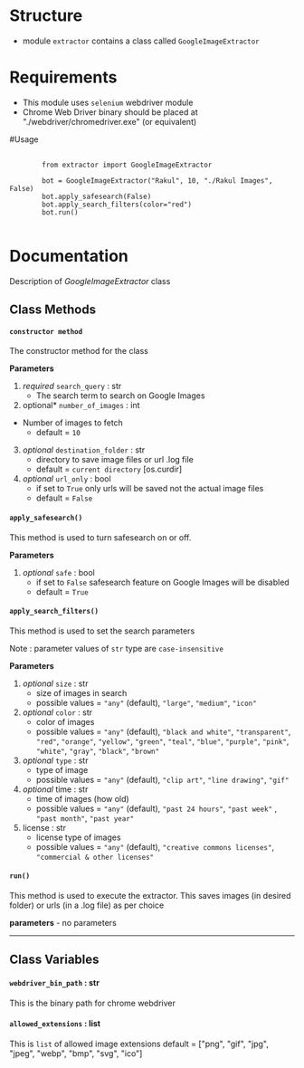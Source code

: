 # Structure
* module `extractor` contains a class called `GoogleImageExtractor`

# Requirements
* This module uses `selenium` webdriver module
* Chrome Web Driver binary should be placed at "./webdriver/chromedriver.exe" (or equivalent)

#Usage
<pre>
	<code>
		from extractor import GoogleImageExtractor

		bot = GoogleImageExtractor("Rakul", 10, "./Rakul Images", False)
		bot.apply_safesearch(False)
		bot.apply_search_filters(color="red")
		bot.run()
	</code>
</pre>

# Documentation
Description of *GoogleImageExtractor* class

## Class Methods

#### `constructor method`
The constructor method for the class

**Parameters**  
1. *required* `search_query` : str
	* The search term to search on Google Images
2. optional* `number_of_images` : int
* Number of images to fetch
	* default = `10`
3. *optional* `destination_folder` : str 
	* directory to save image files or url .log file
	* default = `current directory` [os.curdir]
4. *optional* `url_only` : bool
	* if set to `True` only urls will be saved not the actual image files
	* default = `False` 

#### `apply_safesearch()`
This method is used to turn safesearch on or off.

**Parameters**  
1. *optional* `safe` : bool
	* if set to `False` safesearch feature on Google Images will be disabled
	* default = `True`

#### `apply_search_filters()`
This method is used to set the search parameters

Note : parameter values of `str` type are `case-insensitive`

**Parameters**  
1. *optional* `size` : str 
	* size of images in search
	* possible values = `"any"` (default), `"large"`, `"medium"`, `"icon"`
2. *optional* `color` : str 
	* color of images 
	* possible values = `"any"` (default), `"black and white"`, `"transparent"`, `"red"`, `"orange"`, `"yellow"`, `"green"`, `"teal"`, `"blue"`, `"purple"`, `"pink"`, `"white"`, `"gray"`, `"black"`, `"brown"`
3. *optional* `type` : str 
	* type of image
	* possible values = `"any"` (default), `"clip art"`, `"line drawing"`, `"gif"`
4. *optional* time : str
	* time of images (how old)
	* possible values = `"any"` (default), `"past 24 hours"`, `"past week"` , `"past month"`, `"past year"`
5. license : str
	* license type of images
	* possible values = `"any"` (default), `"creative commons licenses"`, `"commercial & other licenses"`

#### `run()`
This method is used to execute the extractor. This saves images (in desired folder) or urls (in a .log file) as per choice

**parameters** - no parameters

______

## Class Variables

#### `webdriver_bin_path` : str
This is the binary path for chrome webdriver

#### `allowed_extensions` : list
This is `list` of allowed image extensions
default = ["png", "gif", "jpg", "jpeg", "webp", "bmp", "svg", "ico"]
